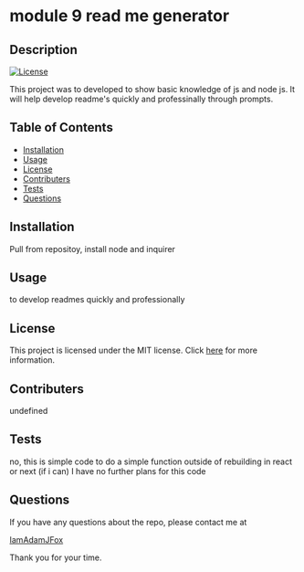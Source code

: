 # module 9 read me generator
  ## Description

[![License](https://img.shields.io/badge/License-MIT-blue.svg)](MIT)


This project was to developed to show basic knowledge of js and node js. It will help develop readme's quickly and professinally through prompts. 

## Table of Contents

- [Installation](#installation)
- [Usage](#usage)
- [License](#license)
- [Contributers](#contributers)
- [Tests](#tests)
- [Questions](#questions)

## Installation

Pull from repositoy, install node and inquirer

## Usage

to develop readmes quickly and professionally

## License

This project is licensed under the MIT license. Click [here](https://lbesson.mit-license.org/) for more information.

## Contributers

undefined

## Tests

no, this is simple code to do a simple function outside of rebuilding in react or next (if i can) I have no further plans for this code

## Questions

If you have any questions about the repo, please contact me at 

[IamAdamJFox](https://github.com/IamAdamJFox)

Thank you for your time.
